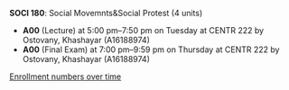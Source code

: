 **SOCI 180**: Social Movemnts&Social Protest (4 units)

- **A00** (Lecture) at 5:00 pm–7:50 pm on Tuesday at CENTR 222 by Ostovany, Khashayar (A16188974)
- **A00** (Final Exam) at 7:00 pm–9:59 pm on Thursday at CENTR 222 by Ostovany, Khashayar (A16188974)

[Enrollment numbers over time](./SOCI180.tsv)

